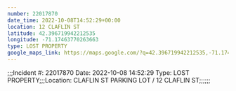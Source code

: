 ```yaml
---
number: 22017870
date_time: 2022-10-08T14:52:29+00:00
location: 12 CLAFLIN ST
latitude: 42.396719942212535
longitude: -71.17463770263663
type: LOST PROPERTY
google_maps_link: https://maps.google.com/?q=42.396719942212535,-71.17463770263663
---
```


;;;Incident #: 22017870  Date: 2022-10-08 14:52:29   Type: LOST PROPERTY;;;Location: CLAFLIN ST PARKING LOT / 12 CLAFLIN ST;;;;;;
